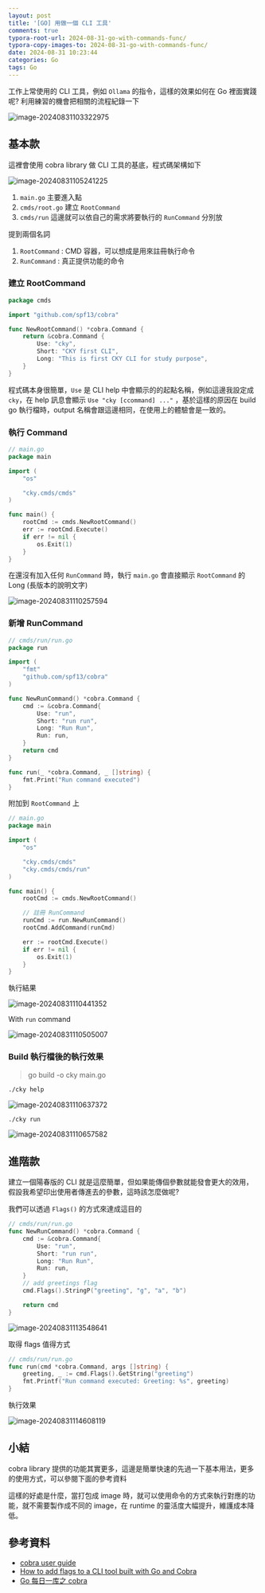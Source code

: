 ```yaml
---
layout: post
title: '[GO] 用做一個 CLI 工具'
comments: true
typora-root-url: 2024-08-31-go-with-commands-func/
typora-copy-images-to: 2024-08-31-go-with-commands-func/
date: 2024-08-31 10:23:44
categories: Go
tags: Go
---
```


工作上常使用的 CLI 工具，例如 `Ollama` 的指令，這樣的效果如何在 Go 裡面實踐呢? 利用練習的機會把相關的流程紀錄一下

![image-20240831103322975](/image-20240831103322975.png)



<!-- more -->

## 基本款

這裡會使用 cobra library 做 CLI 工具的基底，程式碼架構如下

![image-20240831105241225](image-20240831105241225.png)

1. `main.go`  主要進入點
2. `cmds/root.go` 建立 `RootCommand`
3. `cmds/run` 這邊就可以依自己的需求將要執行的 `RunCommand` 分別放

提到兩個名詞

1. `RootCommand` : CMD 容器，可以想成是用來註冊執行命令
2. `RunCommand` : 真正提供功能的命令

### 建立 RootCommand

```go
package cmds

import "github.com/spf13/cobra"

func NewRootCommand() *cobra.Command {
	return &cobra.Command {
		Use: "cky",
		Short: "CKY first CLI",
		Long: "This is first CKY CLI for study purpose",
	}
}
```

程式碼本身很簡單，`Use` 是 CLI help 中會顯示的的起點名稱，例如這邊我設定成 `cky`，在 help 訊息會顯示 `Use "cky [ccommand] ..."` ，基於這樣的原因在 build go 執行檔時，output 名稱會跟這邊相同，在使用上的體驗會是一致的。

### 執行 Command

```go
// main.go
package main

import (
	"os"

	"cky.cmds/cmds"
)

func main() {
	rootCmd := cmds.NewRootCommand()
	err := rootCmd.Execute()
	if err != nil {
		os.Exit(1)
	}
}
```

在還沒有加入任何 `RunCommand` 時，執行 `main.go` 會直接顯示 `RootCommand` 的 Long (長版本的說明文字)

![image-20240831110257594](image-20240831110257594.png)

### 新增 RunCommand

```go
// cmds/run/run.go
package run

import (
	"fmt"
	"github.com/spf13/cobra"
)

func NewRunCommand() *cobra.Command {
	cmd := &cobra.Command{
		Use: "run",
		Short: "run run",
		Long: "Run Run",
		Run: run,
	}
	return cmd
}

func run(_ *cobra.Command, _ []string) {
	fmt.Print("Run command executed")
}
```

附加到 `RootCommand` 上 

```go
// main.go
package main

import (
	"os"

	"cky.cmds/cmds"
	"cky.cmds/cmds/run"
)

func main() {
	rootCmd := cmds.NewRootCommand()

    // 註冊 RunCommand
	runCmd := run.NewRunCommand()
	rootCmd.AddCommand(runCmd)

	err := rootCmd.Execute()
	if err != nil {
		os.Exit(1)
	}
}
```

執行結果

![image-20240831110441352](image-20240831110441352.png)

With `run` command

![image-20240831110505007](image-20240831110505007.png)

### Build 執行檔後的執行效果

> go build -o cky main.go

```bash
./cky help
```

![image-20240831110637372](image-20240831110637372.png)

```bash
./cky run
```

![image-20240831110657582](image-20240831110657582.png)

## 進階款

建立一個陽春版的 CLI 就是這麼簡單，但如果能傳個參數就能發會更大的效用，假設我希望印出使用者傳進去的參數，這時該怎麼做呢? 

我們可以透過 `Flags()` 的方式來達成這目的

```go
// cmds/run/run.go
func NewRunCommand() *cobra.Command {
	cmd := &cobra.Command{
		Use: "run",
		Short: "run run",
		Long: "Run Run",
		Run: run,
	}
    // add greetings flag
	cmd.Flags().StringP("greeting", "g", "a", "b")

	return cmd
}
```

![image-20240831113548641](image-20240831113548641.png)

取得 flags 值得方式

```go
// cmds/run/run.go
func run(cmd *cobra.Command, args []string) {
    greeting, _ := cmd.Flags().GetString("greeting")
	fmt.Printf("Run command executed: Greeting: %s", greeting)
}
```



執行效果

![image-20240831114608119](image-20240831114608119.png)

## 小結

cobra library 提供的功能其實更多，這邊是簡單快速的先過一下基本用法，更多的使用方式，可以參閱下面的參考資料

這樣的好處是什麼，當打包成 image 時，就可以使用命令的方式來執行對應的功能，就不需要製作成不同的 image，在 runtime 的靈活度大幅提升，維護成本降低。



## 參考資料

- [cobra user guide](https://github.com/spf13/cobra/blob/main/site/content/user_guide.md)
- [How to add flags to a CLI tool built with Go and Cobra](https://dev.to/divrhino/adding-flags-to-a-command-line-tool-built-with-go-and-cobra-34f1)
- [Go 每日一库之 cobra](https://darjun.github.io/2020/01/17/godailylib/cobra/)







